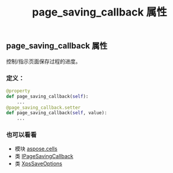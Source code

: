 ﻿---
title: page_saving_callback 属性
second_title: Aspose.Cells for Python via .NET API 参考资料
description:
type: docs
weight: 200
url: /zh/python-net/aspose.cells/xpssaveoptions/page_saving_callback/
is_root: false
---
## page_saving_callback 属性

控制/指示页面保存过程的进度。
### 定义：
```python
@property
def page_saving_callback(self):
    ...
@page_saving_callback.setter
def page_saving_callback(self, value):
    ...
```

### 也可以看看
* 模块 [aspose.cells](../../)
* 类 [IPageSavingCallback](/cells/zh/python-net/aspose.cells.rendering/ipagesavingcallback)
* 类 [XpsSaveOptions](/cells/zh/python-net/aspose.cells/xpssaveoptions)
